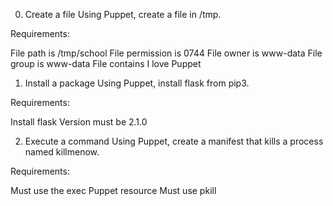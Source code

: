 0. Create a file
Using Puppet, create a file in /tmp.

Requirements:

File path is /tmp/school
File permission is 0744
File owner is www-data
File group is www-data
File contains I love Puppet


1. Install a package
Using Puppet, install flask from pip3.

Requirements:

Install flask
Version must be 2.1.0


2. Execute a command
Using Puppet, create a manifest that kills a process named killmenow.

Requirements:

Must use the exec Puppet resource
Must use pkill


